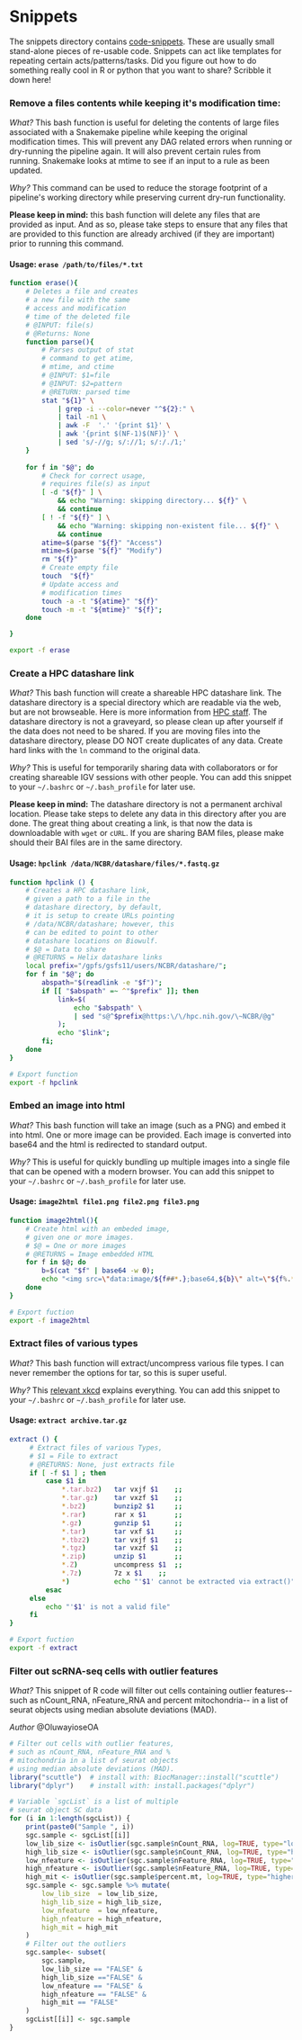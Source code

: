# Snippets

The snippets directory contains [code-snippets](https://en.wikipedia.org/wiki/Snippet_(programming)). These are usually small stand-alone pieces of re-usable code. Snippets can act like templates for repeating certain acts/patterns/tasks. Did you figure out how to do something really cool in R or python that you want to share? Scribble it down here!

### Remove a files contents while keeping it's modification time:

*What?* This bash function is useful for deleting the contents of large files associated with a Snakemake pipeline while keeping the original modification times. This will prevent any DAG related errors when running or dry-running the pipeline again. It will also prevent certain rules from running. Snakemake looks at mtime to see if an input to a rule as been updated. 

*Why?* This command can be used to reduce the storage footprint of a pipeline's working directory while preserving current dry-run functionality. 

**Please keep in mind:** this bash function will delete any files that are provided as input. And as so, please take steps to ensure that any files that are provided to this function are already archived (if they are important) prior to running this command.

#### **Usage**: `erase /path/to/files/*.txt`

```bash
function erase(){
    # Deletes a file and creates
    # a new file with the same
    # access and modification 
    # time of the deleted file
    # @INPUT: file(s)
    # @Returns: None
    function parse(){
        # Parses output of stat
        # command to get atime,
        # mtime, and ctime
        # @INPUT: $1=file
        # @INPUT: $2=pattern
        # @RETURN: parsed time    
        stat "${1}" \
            | grep -i --color=never "^${2}:" \
            | tail -n1 \
            | awk -F  '.' '{print $1}' \
            | awk '{print $(NF-1)$(NF)}' \
            | sed 's/-//g; s/://1; s/:/./1;'
    }
    
    for f in "$@"; do
        # Check for correct usage,
        # requires file(s) as input
        [ -d "${f}" ] \
            && echo "Warning: skipping directory... ${f}" \
            && continue
        [ ! -f "${f}" ] \
            && echo "Warning: skipping non-existent file... ${f}" \
            && continue
        atime=$(parse "${f}" "Access")
        mtime=$(parse "${f}" "Modify")
        rm "${f}"
        # Create empty file
        touch  "${f}"
        # Update access and 
        # modification times
        touch -a -t "${atime}" "${f}"
        touch -m -t "${mtime}" "${f}";
    done

}

export -f erase
```

### Create a HPC datashare link

*What?* This bash function will create a shareable HPC datashare link. The datashare directory is a special directory which are readable via the web, but are not browseable. Here is more information from [HPC staff](https://hpc.nih.gov/nih/datashare.html). The datashare directory is not a graveyard, so please clean up after yourself if the data does not need to be shared. If you are moving files into the datashare directory, please DO NOT create duplicates of any data. Create hard links with the `ln` command to the original data. 

*Why?* This is useful for temporarily sharing data with collaborators or for creating shareable IGV sessions with other people. You can add this snippet to your `~/.bashrc` or `~/.bash_profile` for later use.

**Please keep in mind:** The datashare directory is not a permanent archival location. Please take steps to delete any data in this directory after you are done. The great thing about creating a link, is that now the data is downloadable with `wget` or `cURL`. If you are sharing BAM files, please make should their BAI files are in the same directory.

#### **Usage**: `hpclink /data/NCBR/datashare/files/*.fastq.gz`

```bash
function hpclink () {
    # Creates a HPC datashare link,
    # given a path to a file in the 
    # datashare directory, by default,
    # it is setup to create URLs pointing
    # /data/NCBR/datashare; however, this
    # can be edited to point to other 
    # datashare locations on Biowulf.
    # $@ = Data to share 
    # @RETURNS = Helix datashare links  
    local prefix="/gpfs/gsfs11/users/NCBR/datashare/"; 
    for f in "$@"; do 
        abspath="$(readlink -e "$f")"; 
        if [[ "$abspath" =~ ^"$prefix" ]]; then 
            link=$(
                echo "$abspath" \
                | sed "s@^$prefix@https:\/\/hpc.nih.gov/\~NCBR/@g"
            ); 
            echo "$link"; 
        fi; 
    done
}

# Export function 
export -f hpclink
```

### Embed an image into html

*What?* This bash function will take an image (such as a PNG) and embed it into html. One or more image can be provided. Each image is converted into base64 and the html is redirected to standard output.

*Why?* This is useful for quickly bundling up multiple images into a single file that can be opened with a modern browser. You can add this snippet to your `~/.bashrc` or `~/.bash_profile` for later use.

#### **Usage**: `image2html file1.png file2.png file3.png`

```bash
function image2html(){
    # Create html with an embeded image,
    # given one or more images.
    # $@ = One or more images
    # @RETURNS = Image embedded HTML
    for f in $@; do 
        b=$(cat "$f" | base64 -w 0); 
        echo "<img src=\"data:image/${f##*.};base64,${b}\" alt=\"${f%.*}\">"; 
    done
}

# Export fuction 
export -f image2html
```

### Extract files of various types

*What?* This bash function will extract/uncompress various file types. I can never remember the options for tar, so this is super useful.

*Why?* This [relevant xkcd](https://xkcd.com/1168/) explains everything. You can add this snippet to your `~/.bashrc` or `~/.bash_profile` for later use.

#### **Usage**: `extract archive.tar.gz`

```bash
extract () {
     # Extract files of various Types,
     # $1 = File to extract
     # @RETURNS: None, just extracts file
     if [ -f $1 ] ; then
         case $1 in
             *.tar.bz2)   tar vxjf $1    ;;
             *.tar.gz)    tar vxzf $1    ;;
             *.bz2)       bunzip2 $1     ;;
             *.rar)       rar x $1       ;;
             *.gz)        gunzip $1      ;;
             *.tar)       tar vxf $1     ;;
             *.tbz2)      tar vxjf $1    ;;
             *.tgz)       tar vxzf $1    ;;
             *.zip)       unzip $1       ;;
             *.Z)         uncompress $1  ;;
             *.7z)        7z x $1    ;;
             *)           echo "'$1' cannot be extracted via extract()" ;;
         esac
     else
         echo "'$1' is not a valid file"
     fi
}

# Export fuction 
export -f extract 
```


### Filter out scRNA-seq cells with outlier features

*What?* This snippet of R code will filter out cells containing outlier features-- such as nCount_RNA, nFeature_RNA and percent mitochondria-- in a list of seurat objects using median absolute deviations (MAD).

*Author* @OluwayioseOA

```R
# Filter out cells with outlier features,
# such as nCount_RNA, nFeature_RNA and % 
# mitochondria in a list of seurat objects 
# using median absolute deviations (MAD).
library("scuttle")  # install with: BiocManager::install("scuttle")
library("dplyr")    # install with: install.packages("dplyr")

# Variable `sgcList` is a list of multiple
# seurat object SC data
for (i in 1:length(sgcList)) { 
    print(paste0("Sample ", i))
    sgc.sample <- sgcList[[i]]
    low_lib_size <- isOutlier(sgc.sample$nCount_RNA, log=TRUE, type="lower")
    high_lib_size <- isOutlier(sgc.sample$nCount_RNA, log=TRUE, type="higher")
    low_nfeature <- isOutlier(sgc.sample$nFeature_RNA, log=TRUE, type="lower")
    high_nfeature <- isOutlier(sgc.sample$nFeature_RNA, log=TRUE, type="higher")
    high_mit <- isOutlier(sgc.sample$percent.mt, log=TRUE, type="higher")
    sgc.sample <- sgc.sample %>% mutate(
        low_lib_size  = low_lib_size,
        high_lib_size = high_lib_size,
        low_nfeature  = low_nfeature,
        high_nfeature = high_nfeature,
        high_mit = high_mit
    )
    # Filter out the outliers
    sgc.sample<- subset(
        sgc.sample,
        low_lib_size == "FALSE" &
        high_lib_size =="FALSE" &
        low_nfeature == "FALSE" &
        high_nfeature == "FALSE" &
        high_mit == "FALSE"
    )
    sgcList[[i]] <- sgc.sample
}
```
